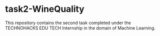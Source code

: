 # task2-WineQuality
This repository contains the second task completed under the TECHNOHACKS EDU TECH Internship in the domain of Machine Learning.
